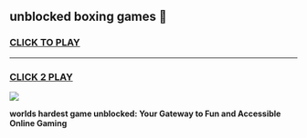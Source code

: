 
## unblocked boxing games 👋
<h3>
<a href="https://premium.freeplayer.one?title=unblocked_boxing_games&ref=13F">CLICK TO PLAY</a></h3>
<hr>

<h3>
<a href="https://premium.freeplayer.one?title=unblocked_boxing_games&ref=13F">CLICK 2 PLAY</a>
  
</h3>

<a href="https://premium.freeplayer.one?title=unblocked_boxing_games&ref=12F/"><img src="https://clearcache.store/games.png"></a>


**worlds hardest game unblocked: Your Gateway to Fun and Accessible Online Gaming**
